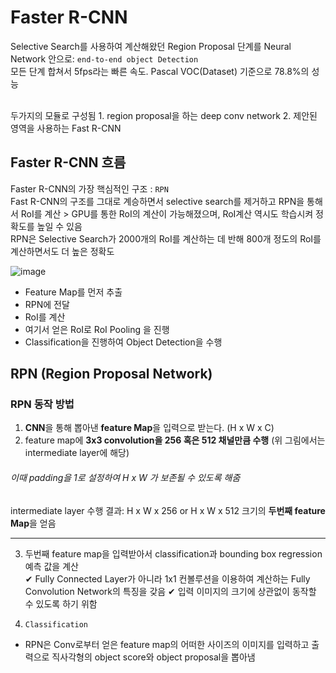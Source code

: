 # Faster R-CNN
Selective Search를 사용하여 계산해왔던 Region Proposal 단계를 Neural Network 안으로:  ```end-to-end object Detection```  
모든 단계 합쳐서 5fps라는 빠른 속도. Pascal VOC(Dataset) 기준으로 78.8%의 성능

 <br>
 두가지의 모듈로 구성됨
 1. region proposal을 하는 deep conv network
 2. 제안된 영역을 사용하는 Fast R-CNN

## Faster R-CNN 흐름

Faster R-CNN의 가장 핵심적인 구조 : ```RPN``` <br>
Fast R-CNN의 구조를 그대로 계승하면서 selective search를 제거하고 RPN을 통해서 RoI를 계산 > GPU를 통한 RoI의 계산이 가능해졌으며, RoI계산 역시도 학습시켜 정확도를 높일 수 있음 <br>
RPN은 Selective Search가 2000개의 RoI를 계산하는 데 반해 800개 정도의 RoI를 계산하면서도 더 높은 정확도 <br>

![image](https://user-images.githubusercontent.com/72767245/103479929-5d814f00-4e14-11eb-86ac-23783ec39294.png)

- Feature Map를 먼저 추출
- RPN에 전달
- RoI를 계산
- 여기서 얻은 RoI로 RoI Pooling 을 진행
- Classification을 진행하여 Object Detection을 수행

## RPN (Region Proposal Network)

### RPN 동작 방법
1. **CNN**을 통해 뽑아낸 **feature Map**을 입력으로 받는다. (H x W x C)
2. feature map에 **3x3 convolution을 256 혹은 512 채널만큼 수행** (위 그림에서는 intermediate layer에 해당)  
###### 이때 padding을 1로 설정하여 H x W 가 보존될 수 있도록 해줌 
intermediate layer 수행 결과: H x W x 256 or H x W x 512 크기의 **두번째 feature Map**을 얻음


 -------------------------------------------
3. 두번째 feature map을 입력받아서 classification과 bounding box regression 예측 값을 계산  
  ✔ Fully Connected Layer가 아니라 1x1 컨볼루션을 이용하여 계산하는 Fully Convolution Network의 특징을 갖음
  ✔ 입력 이미지의 크기에 상관없이 동작할 수 있도록 하기 위함

4. ```Classification```
  - RPN은 Conv로부터 얻은 feature map의 어떠한 사이즈의 이미지를 입력하고 출력으로 직사각형의 object score와 object proposal을 뽑아냄 
